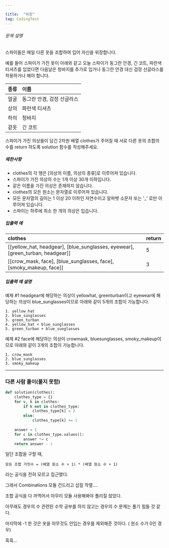 ```yaml
---

title:  "위장"
tag: CodingTest
---
```


###### 문제 설명

스파이들은 매일 다른 옷을 조합하여 입어 자신을 위장합니다.

예를 들어 스파이가 가진 옷이 아래와 같고 오늘 스파이가 동그란 안경, 긴 코트, 파란색 티셔츠를 입었다면 다음날은 청바지를 추가로 입거나 동그란 안경 대신 검정 선글라스를 착용하거나 해야 합니다.

| 종류 | 이름                       |
| :--- | :------------------------- |
| 얼굴 | 동그란 안경, 검정 선글라스 |
| 상의 | 파란색 티셔츠              |
| 하의 | 청바지                     |
| 겉옷 | 긴 코트                    |

스파이가 가진 의상들이 담긴 2차원 배열 clothes가 주어질 때 서로 다른 옷의 조합의 수를 return 하도록 solution 함수를 작성해주세요.

##### 제한사항

- clothes의 각 행은 [의상의 이름, 의상의 종류]로 이루어져 있습니다.
- 스파이가 가진 의상의 수는 1개 이상 30개 이하입니다.
- 같은 이름을 가진 의상은 존재하지 않습니다.
- clothes의 모든 원소는 문자열로 이루어져 있습니다.
- 모든 문자열의 길이는 1 이상 20 이하인 자연수이고 알파벳 소문자 또는 '_' 로만 이루어져 있습니다.
- 스파이는 하루에 최소 한 개의 의상은 입습니다.

##### 입출력 예

| clothes                                                      | return |
| :----------------------------------------------------------- | :----- |
| [[yellow_hat, headgear], [blue_sunglasses, eyewear], [green_turban, headgear]] | 5      |
| [[crow_mask, face], [blue_sunglasses, face], [smoky_makeup, face]] | 3      |

##### 입출력 예 설명

예제 #1
headgear에 해당하는 의상이 yellowhat, greenturban이고 eyewear에 해당하는 의상이 blue_sunglasses이므로 아래와 같이 5개의 조합이 가능합니다.

```
1. yellow_hat
2. blue_sunglasses
3. green_turban
4. yellow_hat + blue_sunglasses
5. green_turban + blue_sunglasses
```

예제 #2
face에 해당하는 의상이 crowmask, bluesunglasses, smoky_makeup이므로 아래와 같이 3개의 조합이 가능합니다.

```
1. crow_mask
2. blue_sunglasses
3. smoky_makeup
```

---

### 다른 사람 풀이(풀지 못함)

```python
def solution(clothes):
    clothes_type = {}
    for v, k in clothes:
        if k not in clothes_type:
            clothes_type[k] = 2
        else:
            clothes_type[k] += 1
    
    answer = 1
    for c in clothes_type.values():
        answer *= c
    return answer - 1
```

일단 조합을 구할 때,

```모든 조합 가짓수 = (배열 원소 수 + 1) * (배열 원소 수 + 1)```

라는 공식을 전혀 모르고 접근했다. 

그래서 Combinations 모듈 건드리고 삽질 작렬....

조합 공식을 다 까먹어서 아무리 모듈 사용해봐야 풀리질 않았다. 

아무래도 경우의 수 관련된 수학 공부를 하지 않고는 경우의 수 문제는 풀기 힘들 것 같다. 

마지막에 -1 한 것은 옷을 아무것도 안입는 경우를 제외해준 것이다. ( 원소 수가 0인 경우)

흑흑...